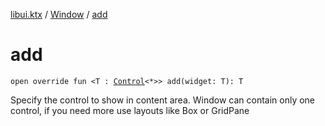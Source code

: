 [libui.ktx](../README.md) / [Window](README.md) / [add](add.md)

# add

`open override fun <T : `[`Control`](../-control/README.md)`<*>> add(widget: T): T`

Specify the control to show in content area. Window can contain only one control, if you need more use layouts like Box or GridPane
